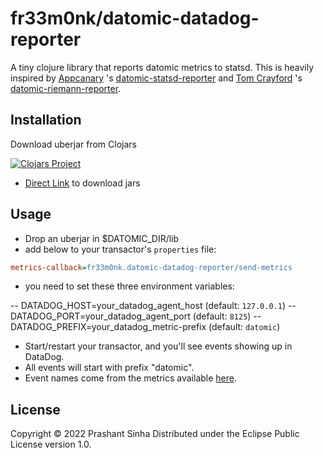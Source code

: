 # fr33m0nk/datomic-datadog-reporter

A tiny clojure library that reports datomic metrics to statsd. This is heavily inspired by [Appcanary](https://github.com/appcanary) 's [datomic-statsd-reporter](https://github.com/appcanary/datomic-statsd-reporter) and [Tom Crayford](https://github.com/tcrayford) 's [datomic-riemann-reporter](https://github.com/yeller/datomic-riemann-reporter/).

## Installation

Download uberjar from Clojars

[![Clojars Project](https://img.shields.io/clojars/v/net.clojars.fr33m0nk/datomic-datadog-reporter.svg)](https://clojars.org/net.clojars.fr33m0nk/datomic-datadog-reporter)

- [Direct Link](https://repo.clojars.org/net/clojars/fr33m0nk/datomic-datadog-reporter) to download jars

## Usage

- Drop an uberjar in $DATOMIC_DIR/lib
- add below to your transactor's `properties` file:

```ini
metrics-callback=fr33m0nk.datomic-datadog-reporter/send-metrics
```

- you need to set these three environment variables:

-- DATADOG_HOST=your_datadog_agent_host (default: `127.0.0.1`)
-- DATADOG_PORT=your_datadog_agent_port (default: `8125`)
-- DATADOG_PREFIX=your_datadog_metric-prefix (default: `datomic`)

- Start/restart your transactor, and you'll see events showing up in DataDog.
- All events will start with prefix "datomic".
- Event names come from the metrics available [here](http://docs.datomic.com/monitoring.html).

## License

Copyright © 2022 Prashant Sinha
Distributed under the Eclipse Public License version 1.0.
